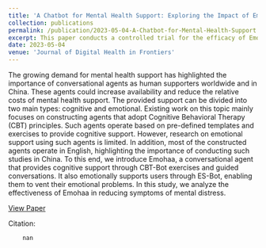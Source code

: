 ```yaml
---
title: 'A Chatbot for Mental Health Support: Exploring the Impact of Emohaa on Reducing Mental Distress in China'
collection: publications
permalink: /publication/2023-05-04-A-Chatbot-for-Mental-Health-Support:-Exploring-the-Impact-of-Emohaa-on-Reducing-Mental-Distress-in-China
excerpt: This paper conducts a controlled trial for the efficacy of Emohaa, a mental health chatbot
date: 2023-05-04
venue: 'Journal of Digital Health in Frontiers'
---
```

The growing demand for mental health support has highlighted the importance of conversational agents as human supporters worldwide and in China. These agents could increase availability and reduce the relative costs of mental health support. The provided support can be divided into two main types: cognitive and emotional. Existing work on this topic mainly focuses on constructing agents that adopt Cognitive Behavioral Therapy (CBT) principles. Such agents operate based on pre-defined templates and exercises to provide cognitive support. However, research on emotional support using such agents is limited. In addition, most of the constructed agents operate in English, highlighting the importance of conducting such studies in China. To this end, we introduce Emohaa, a conversational agent that provides cognitive support through CBT-Bot exercises and guided conversations. It also emotionally supports users through ES-Bot, enabling them to vent their emotional problems. In this study, we analyze the effectiveness of Emohaa in reducing symptoms of mental distress.

[View Paper](https://www.frontiersin.org/articles/10.3389/fdgth.2023.1133987/full)

Citation: 
```latex
    nan
```
    
